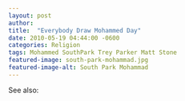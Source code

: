 ```yaml
---
layout: post
author: 
title:  "Everybody Draw Mohammed Day"
date: 2010-05-19 04:44:00 -0600
categories: Religion
tags: Mohammed SouthPark Trey Parker Matt Stone
featured-image: south-park-mohammad.jpg
featured-image-alt: South Park Mohammad
---
```


<a href="https://en.wikipedia.org/wiki/Everybody_Draw_Mohammed_Day" data-iframely-url></a>

See also: 
<a href="http://thenewworldpost.com/politics/2022/02/22/9-11-sequence.html" data-iframely-url></a>
